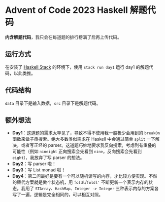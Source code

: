 # Advent of Code 2023 Haskell 解题代码

**内含解题代码**，我只会在每道题的排行榜满了后再上传代码。

## 运行方式

在安装了 [Haskell Stack](https://docs.haskellstack.org/en/stable/install_and_upgrade/) 的环境下，使用 `stack run day1` 运行 day1 的解题代码，以此类推。

## 代码结构

`data` 目录下是输入数据，`src` 目录下是解题代码。

## 额外想法

- **Day1**：这道题的需求太罕见了，导致不得不使用我一般极少会用到的 `breakOn` 函数来做子串搜索。绝大多数类似需求在 Haskell 中会通过简单 `split` 一下解决，或者写正经的 parser。这道题巧妙地要求我反向搜索，考虑到有重叠的可能性（例如 `nineight` 正向搜索会先看到 `nine`，反向搜索会先看到 `eight`），我放弃了写 parser 的想法。
- **Day2**：写 parser 啦！
- **Day3**：写 List monad 啦！
- **Day4**：第二问最好是要有一个可以随机读写的内存，才比较方便实现。不然的替代方案就是做个状态机，用 `foldl`/`foldl'` 不断更新一个表示内存的状态。我用了 `STArray`、`HashMap`、`Integer -> Integer` 三种表示内存的方案各写了一遍，逻辑是完全相同的，可以相互对照。
